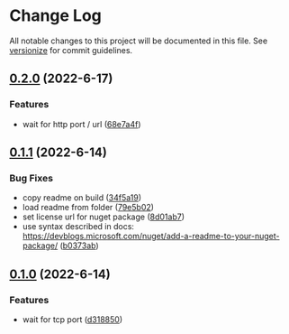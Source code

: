 # Change Log

All notable changes to this project will be documented in this file. See [versionize](https://github.com/versionize/versionize) for commit guidelines.

<a name="0.2.0"></a>
## [0.2.0](https://www.github.com/PDMLab/WaitForPort.NET/releases/tag/v0.2.0) (2022-6-17)

### Features

* wait for http port / url ([68e7a4f](https://www.github.com/PDMLab/WaitForPort.NET/commit/68e7a4fcbf518b8334e5a968127574684acb405d))

<a name="0.1.1"></a>
## [0.1.1](https://www.github.com/PDMLab/WaitForPort.NET/releases/tag/v0.1.1) (2022-6-14)

### Bug Fixes

* copy readme on build ([34f5a19](https://www.github.com/PDMLab/WaitForPort.NET/commit/34f5a19d4b017ac9f8ce0e532560876a15db63b4))
* load readme from folder ([79e5b02](https://www.github.com/PDMLab/WaitForPort.NET/commit/79e5b02f9283d92e6df5618554cdafdbec5c4793))
* set license url for nuget package ([8d01ab7](https://www.github.com/PDMLab/WaitForPort.NET/commit/8d01ab765ed32696db6265ef0f4a88cff9d55a11))
* use syntax described in docs: https://devblogs.microsoft.com/nuget/add-a-readme-to-your-nuget-package/ ([b0373ab](https://www.github.com/PDMLab/WaitForPort.NET/commit/b0373ab4308bc29f3bfea6b91bb229c24b521438))

<a name="0.1.0"></a>
## [0.1.0](https://www.github.com/PDMLab/WaitForPort.NET/releases/tag/v0.1.0) (2022-6-14)

### Features

* wait for tcp port ([d318850](https://www.github.com/PDMLab/WaitForPort.NET/commit/d318850c97b105cbea720aea4fbd49b31007315b))

